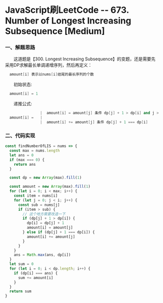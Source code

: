 # JavaScript刷LeetCode -- 673. Number of Longest Increasing Subsequence [Medium]

### 一、解题思路

  &emsp;&emsp;这道题是【300. Longest Increasing Subsequence】的变题，还是需要先采用DP求解最长单调递增序列，然后再定义：

```s
  amount[i] 表示以nums[i]结尾的最长序列的个数
```

  &emsp;&emsp;初始状态:

```s
  amount[i] = 1
```

  &emsp;&emsp;递推公式:

```s
                |  amount[i] = amount[j] 条件 dp[j] + 1 > dp[i] and j >= 0 and j < i 
  amount[i] =   | 
                |  amount[i] += amount[j] 条件 dp[j] + 1 === dp[i]
```

### 二、代码实现

```JavaScript
const findNumberOfLIS = nums => {
  const max = nums.length
  let ans = 0
  if (max === 0) {
    return ans
  }

  const dp = new Array(max).fill(1)

  const amount = new Array(max).fill(1)
  for (let i = 0; i < max; i++) {
    const item = nums[i]
    for (let j = 0; j < i; j++) {
      const sub = nums[j]
      if (item > sub) {
        // 这个地方需要改造一下
        if (dp[j] + 1 > dp[i]) {
          dp[i] = dp[j] + 1
          amount[i] = amount[j]
        } else if (dp[j] + 1 === dp[i]) {
          amount[i] += amount[j]
        }
      }
    }
    ans = Math.max(ans, dp[i])
  }
  let sum = 0
  for (let i = 0; i < dp.length; i++) {
    if (dp[i] === ans) {
      sum += amount[i]
    }
  }
  return sum
}
```